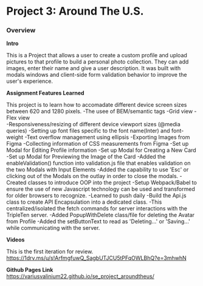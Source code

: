 # Project 3: Around The U.S.

### Overview

**Intro**

This is a Project that allows a user to create a custom profile and upload pictures to that profile to build a personal photo collection. They can add images, enter their name and give a user description. It was built with modals windows and client-side form validation behavior to improve the user's experience.

**Assignment Features Learned**

This project is to learn how to accomadate different device screen sizes between 620 and 1280 pixels.
-The usee of BEM/semantic tags
-Grid view
-Flex view  
-Responsiveness/resizing of different device viewport sizes (@media queries)
-Setting up font files specific to the font name(Inter) and font-weight
-Text overflow management using ellipsis
-Exporting Images from Figma
-Collecting information of CSS measurements from Figma
-Set up Modal for Editing Profile information
-Set up Modal for Creating a New Card
-Set up Modal for Previewing the Image of the Card
-Added the enableValidation() function into validation.js file that enables
validation on the two Modals with Input Elements
-Added the capability to use 'Esc' or clicking out of the Modals on the outlay in
order to close the modals.
-Created classes to introduce OOP into the project
-Setup Webpack/Babel to ensure the use of new Javascript technology can be used and transformed for older browsers to recognize.
-Learned to push daily
-Build the Api.js class to create API Encapsulation into a dedicated class.
-This centralized/isolated the fetch commands for server interactions with the TripleTen server.
-Added PopupWithDelete class/file for deleting the Avatar from Profile
-Added the setButtonText to read as 'Deleting...' or 'Saving...' while communicating with the server.

**Videos**

This is the first iteration for review.
https://1drv.ms/u/s!ArfmgfuwQ_SagbUTJCU5tPFqOWLBhQ?e=3mhwhN

**Github Pages Link**
https://variusvalinium22.github.io/se_project_aroundtheus/
